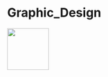 # Graphic_Design


<img src="https://github.com/KelanuRanganath/Graphic_Design/blob/main/Tree%20Aman.png" style="width:10vw;">
